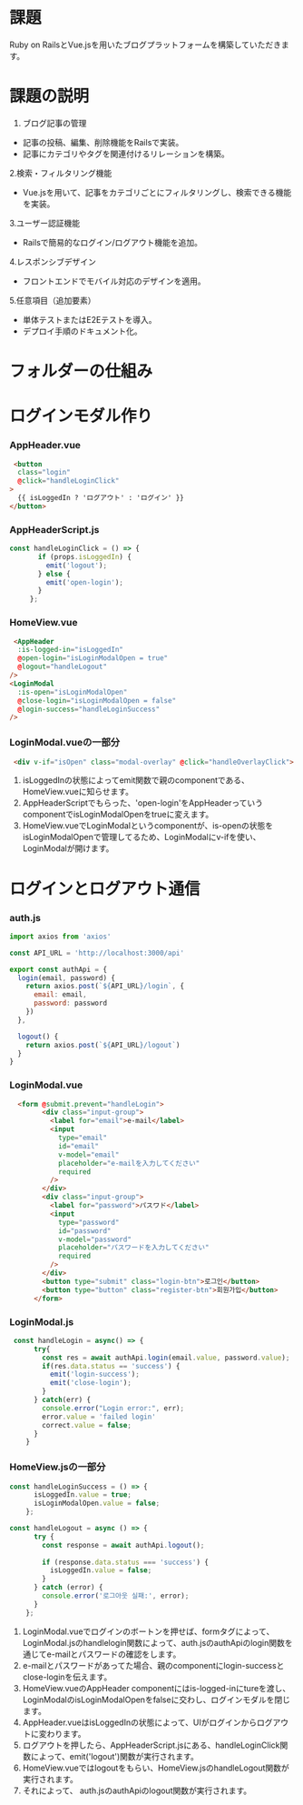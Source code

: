 # 課題
Ruby on RailsとVue.jsを用いたブログプラットフォームを構築していただきます。

# **課題の説明**
1. ブログ記事の管理
<ul>
 <li>記事の投稿、編集、削除機能をRailsで実装。</li>
 <li>記事にカテゴリやタグを関連付けるリレーションを構築。</li>
</ul>

2.検索・フィルタリング機能
<ul>
 <li>Vue.jsを用いて、記事をカテゴリごとにフィルタリングし、検索できる機能を実装。</li>
</ul>

3.ユーザー認証機能
<ul>
 <li>Railsで簡易的なログイン/ログアウト機能を追加。</li>
</ul>

4.レスポンシブデザイン
<ul>
 <li>フロントエンドでモバイル対応のデザインを適用。</li>
</ul>

5.任意項目（追加要素）
<ul>
 <li>単体テストまたはE2Eテストを導入。</li>
 <li>デプロイ手順のドキュメント化。</li>
</ul>

# **フォルダーの仕組み**

# **ログインモダル作り**
### AppHeader.vue
```html
 <button 
  class="login" 
  @click="handleLoginClick"
>
  {{ isLoggedIn ? 'ログアウト' : 'ログイン' }}
</button>
```
### AppHeaderScript.js
```javascript
const handleLoginClick = () => {
       if (props.isLoggedIn) {
         emit('logout');
       } else {
         emit('open-login');
       }
     };
```
### HomeView.vue
```html
 <AppHeader 
  :is-logged-in="isLoggedIn"
  @open-login="isLoginModalOpen = true"
  @logout="handleLogout"
/>
<LoginModal
  :is-open="isLoginModalOpen"
  @close-login="isLoginModalOpen = false"
  @login-success="handleLoginSuccess"
/>
```
### LoginModal.vueの一部分
```html
 <div v-if="isOpen" class="modal-overlay" @click="handleOverlayClick">
```

1. isLoggedInの状態によってemit関数で親のcomponentである、HomeView.vueに知らせます。
1. AppHeaderScriptでもらった、'open-login'をAppHeaderっていうcomponentでisLoginModalOpenをtrueに変えます。  
1. HomeView.vueでLoginModalというcomponentが、is-openの状態をisLoginModalOpenで管理してるため、LoginModalにv-ifを使い、LoginModalが開けます。

# **ログインとログアウト通信**
### auth.js
``` javascript
import axios from 'axios'

const API_URL = 'http://localhost:3000/api'

export const authApi = {
  login(email, password) {
    return axios.post(`${API_URL}/login`, {
      email: email,
      password: password
    })
  },

  logout() {
    return axios.post(`${API_URL}/logout`)
  }
}
```
### LoginModal.vue
``` html
  <form @submit.prevent="handleLogin">
        <div class="input-group">
          <label for="email">e-mail</label>
          <input 
            type="email" 
            id="email"
            v-model="email"
            placeholder="e-mailを入力してください"
            required
          />
        </div>
        <div class="input-group">
          <label for="password">パスワド</label>
          <input 
            type="password"
            id="password"
            v-model="password"
            placeholder="パスワードを入力してください"
            required 
          />
        </div>
        <button type="submit" class="login-btn">로그인</button>
        <button type="button" class="register-btn">회원가입</button>
      </form>
```
### LoginModal.js
``` javascript
 const handleLogin = async() => {
      try{
        const res = await authApi.login(email.value, password.value);
        if(res.data.status == 'success') {
          emit('login-success');
          emit('close-login');
        }
      } catch(err) {
        console.error("Login error:", err);
        error.value = 'failed login'
        correct.value = false;
      }
    }
```
### HomeView.jsの一部分
```javascript
const handleLoginSuccess = () => {
      isLoggedIn.value = true; 
      isLoginModalOpen.value = false;
    };

const handleLogout = async () => {
      try {
        const response = await authApi.logout();
        
        if (response.data.status === 'success') {
          isLoggedIn.value = false;
        }
      } catch (error) {
        console.error('로그아웃 실패:', error);
      }
    };
```

1. LoginModal.vueでログインのボートンを押せば、formタグによって、LoginModal.jsのhandlelogin関数によって、auth.jsのauthApiのlogin関数を通じてe-mailとパスワードの確認をします。
2. e-mailとパスワードがあってた場合、親のcomponentにlogin-successとclose-loginを伝えます。
3. HomeView.vueのAppHeader componentにはis-logged-inにtureを渡し、LoginModalのisLoginModalOpenをfalseに交わし、ログインモダルを閉じます。
4. AppHeader.vueはisLoggedInの状態によって、UIがログインからログアウトに変わります。
5. ログアウトを押したら、AppHeaderScript.jsにある、handleLoginClick関数によって、emit('logout')関数が実行されます。
6. HomeView.vueではlogoutをもらい、HomeView.jsのhandleLogout関数が実行されます。
7. それによって、 auth.jsのauthApiのlogout関数が実行されます。






